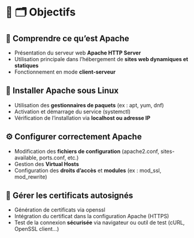 # 🎯 **🗂️ Objectifs**

## 🧾 **Comprendre ce qu’est Apache**

- Présentation du serveur web **Apache HTTP Server**
- Utilisation principale dans l’hébergement de **sites web dynamiques et statiques**
- Fonctionnement en mode **client-serveur**



## 🧰 **Installer Apache sous Linux**

- Utilisation des **gestionnaires de paquets** (ex : apt, yum, dnf)
- Activation et démarrage du service (systemctl)
- Vérification de l’installation via **localhost ou adresse IP**



## ⚙️ **Configurer correctement Apache**

- Modification des **fichiers de configuration** (apache2.conf, sites-available, ports.conf, etc.)
- Gestion des **Virtual Hosts**
- Configuration des **droits d’accès** et **modules** (ex : mod_ssl, mod_rewrite)



## 🔐 **Gérer les certificats autosignés**

- Génération de certificats via openssl
- Intégration du certificat dans la configuration Apache (HTTPS)
- Test de la connexion **sécurisée** via navigateur ou outil de test (cURL, OpenSSL client…)
